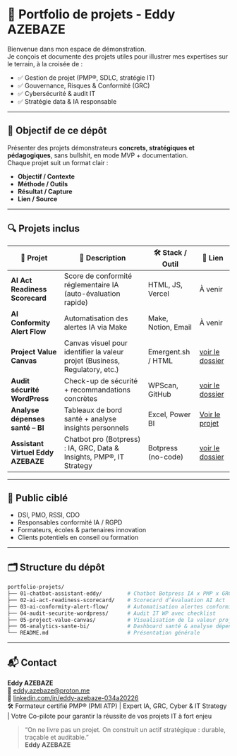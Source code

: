 # 📁 Portfolio de projets - Eddy AZEBAZE

Bienvenue dans mon espace de démonstration.  
Je conçois et documente des projets utiles pour illustrer mes expertises sur le terrain, à la croisée de :

- ✅ Gestion de projet (PMP®, SDLC, stratégie IT)
- ✅ Gouvernance, Risques & Conformité (GRC)
- ✅ Cybersécurité & audit IT
- ✅ Stratégie data & IA responsable

---

## 🎯 Objectif de ce dépôt

Présenter des projets démonstrateurs **concrets, stratégiques et pédagogiques**, sans bullshit, en mode MVP + documentation.  
Chaque projet suit un format clair :

- **Objectif / Contexte**
- **Méthode / Outils**
- **Résultat / Capture**
- **Lien / Source**

---

## 🔍 Projets inclus

| 📌 Projet | 🎯 Description | 🛠️ Stack / Outil | 📎 Lien |
|----------|----------------|------------------|--------|
| **AI Act Readiness Scorecard** | Score de conformité réglementaire IA (auto-évaluation rapide) | HTML, JS, Vercel | À venir |
| **AI Conformity Alert Flow** | Automatisation des alertes IA via Make | Make, Notion, Email | À venir |
| **Project Value Canvas** | Canvas visuel pour identifier la valeur projet (Business, Regulatory, etc.) | Emergent.sh / HTML | [voir le dossier](https://github.com/Eddyazebaze/portfolio-projets/tree/main/05-project-value-canvas) |
| **Audit sécurité WordPress** | Check-up de sécurité + recommandations concrètes | WPScan, GitHub | [voir le dossier](https://github.com/Eddyazebaze/portfolio-projets/tree/main/04-audit-securite-wordpress) |
| **Analyse dépenses santé – BI** | Tableaux de bord santé + analyse insights personnels | Excel, Power BI | [ Voir le projet](./06-analytics-sante-bi/) |
|**Assistant Virtuel Eddy AZEBAZE** | Chatbot pro (Botpress) : IA, GRC, Data & Insights, PMP®, IT Strategy | Botpress (no-code) | [voir le dossier](./01-chatbot-assistant-eddy) |

---

## 🧩 Public ciblé

- DSI, PMO, RSSI, CDO
- Responsables conformité IA / RGPD
- Formateurs, écoles & partenaires innovation
- Clients potentiels en conseil ou formation

---

## 🗂️ Structure du dépôt

```bash
portfolio-projets/
├── 01-chatbot-assistant-eddy/        # Chatbot Botpress IA x PMP x GRC x Data
├── 02-ai-act-readiness-scorecard/    # Scorecard d’évaluation AI Act
├── 03-ai-conformity-alert-flow/      # Automatisation alertes conformité IA
├── 04-audit-securite-wordpress/      # Audit IT WP avec checklist
├── 05-project-value-canvas/          # Visualisation de la valeur projet
├── 06-analytics-sante-bi/            # Dashboard santé & analyse dépenses
└── README.md                         # Présentation générale
```

---

## 📬 Contact

**Eddy AZEBAZE**  
📧 eddy.azebaze@proton.me  
🔗 [linkedin.com/in/eddy-azebaze-034a20226](https://www.linkedin.com/in/eddy-azebaze-034a20226)  
🛠️ Formateur certifié PMP® (PMI ATP) | Expert IA, GRC, Cyber & IT Strategy | Votre Co-pilote pour garantir la réussite de vos projets IT à fort enjeu  

> “On ne livre pas un projet. On construit un actif stratégique : durable, traçable et auditable.”  
> **Eddy AZEBAZE**

